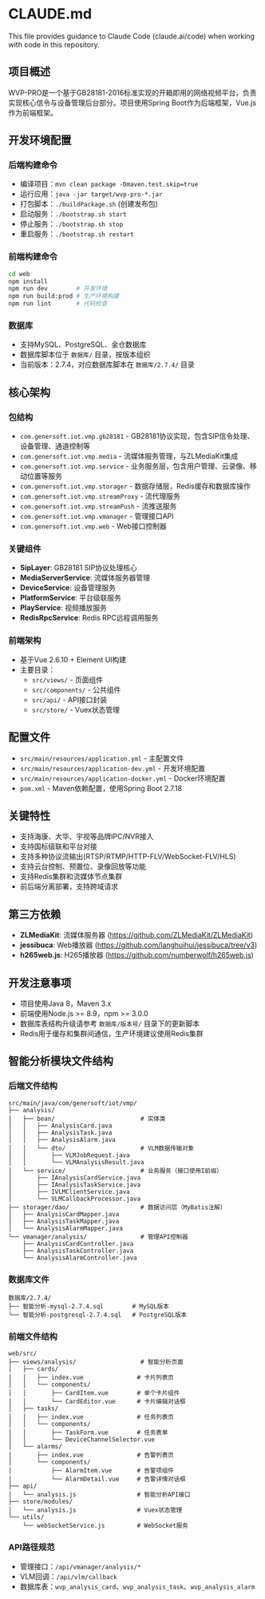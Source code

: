# CLAUDE.md

This file provides guidance to Claude Code (claude.ai/code) when working with code in this repository.

## 项目概述

WVP-PRO是一个基于GB28181-2016标准实现的开箱即用的网络视频平台，负责实现核心信令与设备管理后台部分。项目使用Spring Boot作为后端框架，Vue.js作为前端框架。

## 开发环境配置

### 后端构建命令
- 编译项目：`mvn clean package -Dmaven.test.skip=true`
- 运行应用：`java -jar target/wvp-pro-*.jar`
- 打包脚本：`./buildPackage.sh` (创建发布包)
- 启动服务：`./bootstrap.sh start`
- 停止服务：`./bootstrap.sh stop`
- 重启服务：`./bootstrap.sh restart`

### 前端构建命令  
```bash
cd web
npm install
npm run dev        # 开发环境
npm run build:prod # 生产环境构建
npm run lint       # 代码检查
```

### 数据库
- 支持MySQL、PostgreSQL、金仓数据库
- 数据库脚本位于 `数据库/` 目录，按版本组织
- 当前版本：2.7.4，对应数据库脚本在 `数据库/2.7.4/` 目录

## 核心架构

### 包结构
- `com.genersoft.iot.vmp.gb28181` - GB28181协议实现，包含SIP信令处理、设备管理、通道控制等
- `com.genersoft.iot.vmp.media` - 流媒体服务管理，与ZLMediaKit集成
- `com.genersoft.iot.vmp.service` - 业务服务层，包含用户管理、云录像、移动位置等服务
- `com.genersoft.iot.vmp.storager` - 数据存储层，Redis缓存和数据库操作
- `com.genersoft.iot.vmp.streamProxy` - 流代理服务
- `com.genersoft.iot.vmp.streamPush` - 流推送服务
- `com.genersoft.iot.vmp.vmanager` - 管理接口API
- `com.genersoft.iot.vmp.web` - Web接口控制器

### 关键组件
- **SipLayer**: GB28181 SIP协议处理核心
- **MediaServerService**: 流媒体服务器管理
- **DeviceService**: 设备管理服务
- **PlatformService**: 平台级联服务
- **PlayService**: 视频播放服务
- **RedisRpcService**: Redis RPC远程调用服务

### 前端架构
- 基于Vue 2.6.10 + Element UI构建
- 主要目录：
  - `src/views/` - 页面组件
  - `src/components/` - 公共组件
  - `src/api/` - API接口封装
  - `src/store/` - Vuex状态管理

## 配置文件
- `src/main/resources/application.yml` - 主配置文件
- `src/main/resources/application-dev.yml` - 开发环境配置
- `src/main/resources/application-docker.yml` - Docker环境配置
- `pom.xml` - Maven依赖配置，使用Spring Boot 2.7.18

## 关键特性
- 支持海康、大华、宇视等品牌IPC/NVR接入
- 支持国标级联和平台对接
- 支持多种协议流输出(RTSP/RTMP/HTTP-FLV/WebSocket-FLV/HLS)
- 支持云台控制、预置位、录像回放等功能
- 支持Redis集群和流媒体节点集群
- 前后端分离部署，支持跨域请求

## 第三方依赖
- **ZLMediaKit**: 流媒体服务器 (https://github.com/ZLMediaKit/ZLMediaKit)
- **jessibuca**: Web播放器 (https://github.com/langhuihui/jessibuca/tree/v3)
- **h265web.js**: H265播放器 (https://github.com/numberwolf/h265web.js)

## 开发注意事项
- 项目使用Java 8，Maven 3.x
- 前端使用Node.js >= 8.9，npm >= 3.0.0
- 数据库表结构升级请参考 `数据库/版本号/` 目录下的更新脚本
- Redis用于缓存和集群间通信，生产环境建议使用Redis集群

## 智能分析模块文件结构

### 后端文件结构
```
src/main/java/com/genersoft/iot/vmp/
├── analysis/
│   ├── bean/                        # 实体类
│   │   ├── AnalysisCard.java
│   │   ├── AnalysisTask.java  
│   │   ├── AnalysisAlarm.java
│   │   └── dto/                     # VLM数据传输对象
│   │       ├── VLMJobRequest.java
│   │       └── VLMAnalysisResult.java
│   └── service/                     # 业务服务（接口使用I前缀）
│       ├── IAnalysisCardService.java
│       ├── IAnalysisTaskService.java
│       ├── IVLMClientService.java
│       └── VLMCallbackProcessor.java
├── storager/dao/                    # 数据访问层（MyBatis注解）
│   ├── AnalysisCardMapper.java
│   ├── AnalysisTaskMapper.java
│   └── AnalysisAlarmMapper.java
└── vmanager/analysis/               # 管理API控制器
    ├── AnalysisCardController.java
    ├── AnalysisTaskController.java
    └── AnalysisAlarmController.java
```

### 数据库文件
```
数据库/2.7.4/
├── 智能分析-mysql-2.7.4.sql        # MySQL版本
└── 智能分析-postgresql-2.7.4.sql   # PostgreSQL版本
```

### 前端文件结构
```
web/src/
├── views/analysis/                  # 智能分析页面
│   ├── cards/
│   │   ├── index.vue               # 卡片列表页
│   │   └── components/
│   │       ├── CardItem.vue        # 单个卡片组件
│   │       └── CardEditor.vue      # 卡片编辑对话框
│   ├── tasks/
│   │   ├── index.vue               # 任务列表页
│   │   └── components/
│   │       ├── TaskForm.vue        # 任务表单
│   │       └── DeviceChannelSelector.vue
│   └── alarms/
│       ├── index.vue               # 告警列表页
│       └── components/
│           ├── AlarmItem.vue       # 告警项组件
│           └── AlarmDetail.vue     # 告警详情对话框
├── api/
│   └── analysis.js                 # 智能分析API接口
├── store/modules/
│   └── analysis.js                 # Vuex状态管理
└── utils/
    └── webSocketService.js         # WebSocket服务
```

### API路径规范
- 管理接口：`/api/vmanager/analysis/*`
- VLM回调：`/api/vlm/callback`
- 数据库表：`wvp_analysis_card`、`wvp_analysis_task`、`wvp_analysis_alarm`